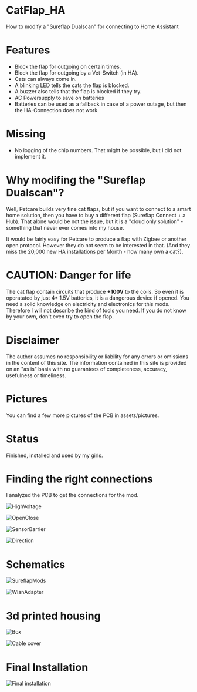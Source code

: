 # CatFlap_HA
How to modify a "Sureflap Dualscan" for connecting to Home Assistant

# Features
- Block the flap for outgoing on certain times.
- Block the flap for outgoing by a Vet-Switch (in HA).
- Cats can always come in.
- A blinking LED tells the cats the flap is blocked.
- A buzzer also tells that the flap is blocked if they try.
- AC Powersupply to save on batteries
- Batteries can be used as a fallback in case of a power outage, but then the HA-Connection does not work.

# Missing
- No logging of the chip numbers.
	That might be possible, but I did not implement it.

# Why modifing the "Sureflap Dualscan"?
Well, Petcare builds very fine cat flaps, but if you want to connect to a
 smart home solution, then you have to buy a different flap (Sureflap Connect + a Hub).
 That alone would be not the issue, but it is a "cloud only solution" - something that 
 never ever comes into my house.

 It would be fairly easy for Petcare to produce a flap with Zigbee or another open protocol. However they do not seem to be interested in that. (And they miss the 20,000 new HA installations per Month - how many own a cat?).

# CAUTION: Danger for life
The cat flap contain circuits that produce __+100V__ to the coils. So even it is operatated by just 4* 1.5V batteries, it is a dangerous device if opened. You need a solid knowledge on electricity and electronics for this mods.
Therefore I will not describe the kind of tools you need. If you do not know by your own, don't even try to open the flap.

# Disclaimer
The author assumes no responsibility or liability for any errors or omissions in the content of this site. The information contained in this site is provided on an "as is" basis with no guarantees of completeness, accuracy, usefulness or timeliness.

# Pictures
You can find a few more pictures of the PCB in assets/pictures.

# Status
Finished, installed and used by my girls.

# Finding the right connections
I analyzed the PCB to get the connections for the mod.

![HighVoltage](assets/svg/HighVoltage.png)

![OpenClose](assets/svg/OpenClose.png)

![SensorBarrier](assets/svg/SensorBarrier.png)

![Direction](assets/svg/Direction.png)

# Schematics

![SureflapMods](Schematics/SureflapMods.svg)

![WlanAdapter](Schematics/WlanAdapter.svg)

# 3d printed housing

![Box](Housing/PNG/box.png)

![Cable cover](Housing/PNG/cover.png)

# Final Installation

![Final installation](assets/pictures/20240411_160805.jpg)
